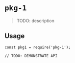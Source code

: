 # `pkg-1`

> TODO: description

## Usage

```
const pkg1 = require('pkg-1');

// TODO: DEMONSTRATE API
```

